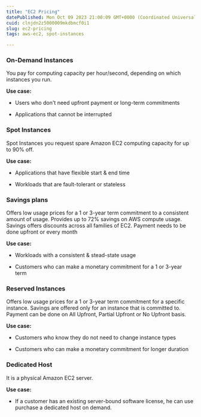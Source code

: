 ```yaml
---
title: "EC2 Pricing"
datePublished: Mon Oct 09 2023 21:00:09 GMT+0000 (Coordinated Universal Time)
cuid: clnjdn2z5000009mkdbmcf0i1
slug: ec2-pricing
tags: aws-ec2, spot-instances

---
```


### On-Demand Instances

You pay for computing capacity per hour/second, depending on which instances you run.

**Use case:**

* Users who don't need upfront payment or long-term commitments
    
* Applications that cannot be interrupted
    

### Spot Instances

Spot Instances you request spare Amazon EC2 computing capacity for up to 90% off.

**Use case:**

* Applications that have flexible start & end time
    
* Workloads that are fault-tolerant or stateless
    

### Savings plans

Offers low usage prices for a 1 or 3-year term commitment to a consistent amount of usage. Provides up to 72% savings on AWS compute usage. Savings offers discounts across all families of EC2. Payment needs to be done upfront or every month

**Use case:**

* Workloads with a consistent & stead-state usage
    
* Customers who can make a monetary commitment for a 1 or 3-year term
    

### Reserved Instances

Offers low usage prices for a 1 or 3-year term commitment for a specific instance. Savings are offered only for an instance that is committed to. Payment can be done on All Upfront, Partial Upfront or No Upfront basis.

**Use case:**

* Customers who know they do not need to change instance types
    
* Customers who can make a monetary commitment for longer duration
    

### Dedicated Host

It is a physical Amazon EC2 server.

**Use case:**

* If a customer has an existing server-bound software license, he can use purchase a dedicated host on demand.